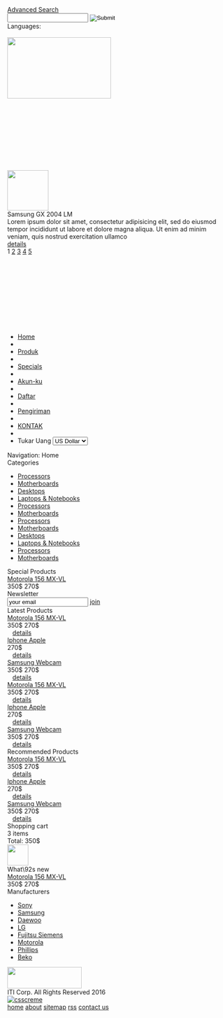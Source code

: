 <!DOCTYPE html PUBLIC "-//W3C//DTD XHTML 1.0 Transitional//EN" "http://www.w3.org/TR/xhtml1/DTD/xhtml1-transitional.dtd">
<html xmlns="http://www.w3.org/1999/xhtml">
<head>
<title>Electronix Store</title>
<meta http-equiv="Content-Type" content="text/html; charset=windows-1252" />
<link rel="stylesheet" type="text/css" href="style.css" />
<!--[if IE 6]>
<link rel="stylesheet" type="text/css" href="iecss.css" />
<![endif]-->
<script type="text/javascript" src="js/boxOver.js"></script>
</head>
<body>
<div id="main_container">
  <div class="top_bar">
    <div class="top_search">
      <div class="search_text"><a href="#">Advanced Search</a></div>
      <input type="text" class="search_input" name="search" />
      <input type="image" src="images/search.gif" class="search_bt"/>
    </div>
    <div class="languages">
      <div class="lang_text">Languages:</div>
      <a href="#" class="lang"><img src="images/en.gif" alt="" border="0" /></a> <a href="#" class="lang"><img src="images/de.gif" alt="" border="0" /></a> </div>
  </div>
  <div id="header">
    <div id="logo"> <a href="#"><img src="images/logo.png" alt="" border="0" width="237" height="140" /></a> </div>
    <div class="oferte_content">
      <div class="top_divider"><img src="images/header_divider.png" alt="" width="1" height="164" /></div>
      <div class="oferta">
        <div class="oferta_content"> <img src="images/laptop.png" width="94" height="92" alt="" border="0" class="oferta_img" />
          <div class="oferta_details">
            <div class="oferta_title">Samsung GX 2004 LM</div>
            <div class="oferta_text"> Lorem ipsum dolor sit amet, consectetur adipisicing elit, sed do eiusmod tempor incididunt ut labore et dolore magna aliqua. Ut enim ad minim veniam, quis nostrud exercitation ullamco </div>
            <a href="details.html" class="details">details</a> </div>
        </div>
        <div class="oferta_pagination"> <span class="current">1</span> <a href="#">2</a> <a href="#">3</a> <a href="#">4</a> <a href="#">5</a> </div>
      </div>
      <div class="top_divider"><img src="images/header_divider.png" alt="" width="1" height="164" /></div>
    </div>
    <!-- end of oferte_content-->
  </div>
  <div id="main_content">
    <div id="menu_tab">
      <div class="left_menu_corner"></div>
      <ul class="menu">
        <li><a href="#" class="nav1"> Home</a></li>
        <li class="divider"></li>
        <li><a href="#" class="nav2">Produk</a></li>
        <li class="divider"></li>
        <li><a href="#" class="nav3">Specials</a></li>
        <li class="divider"></li>
        <li><a href="#" class="nav4">Akun-ku</a></li>
        <li class="divider"></li>
        <li><a href="#" class="nav4">Daftar</a></li>
        <li class="divider"></li>
        <li><a href="#" class="nav5">Pengiriman</a></li>
        <li class="divider"></li>
        <li><a href="contact.html" class="nav6">KONTAK</a></li>
        <li class="divider"></li>
        <li class="currencies">Tukar Uang
          <select>
            <option>US Dollar</option>
            <option>Euro</option>
	    <option>IDR </option>
          </select>
        </li>
      </ul>
      <div class="right_menu_corner"></div>
    </div>
    <!-- end of menu tab -->
    <div class="crumb_navigation"> Navigation: <span class="current">Home</span> </div>
    <div class="left_content">
      <div class="title_box">Categories</div>
      <ul class="left_menu">
        <li class="odd"><a href="#">Processors</a></li>
        <li class="even"><a href="#">Motherboards</a></li>
        <li class="odd"><a href="#">Desktops</a></li>
        <li class="even"><a href="#">Laptops &amp; Notebooks</a></li>
        <li class="odd"><a href="#">Processors</a></li>
        <li class="even"><a href="#">Motherboards</a></li>
        <li class="odd"><a href="#">Processors</a></li>
        <li class="even"><a href="#">Motherboards</a></li>
        <li class="odd"><a href="#">Desktops</a></li>
        <li class="even"><a href="#">Laptops &amp; Notebooks</a></li>
        <li class="odd"><a href="#">Processors</a></li>
        <li class="even"><a href="#">Motherboards</a></li>
      </ul>
      <div class="title_box">Special Products</div>
      <div class="border_box">
        <div class="product_title"><a href="details.html">Motorola 156 MX-VL</a></div>
        <div class="product_img"><a href="details.html"><img src="images/laptop.png" alt="" border="0" /></a></div>
        <div class="prod_price"><span class="reduce">350$</span> <span class="price">270$</span></div>
      </div>
      <div class="title_box">Newsletter</div>
      <div class="border_box">
        <input type="text" name="newsletter" class="newsletter_input" value="your email"/>
        <a href="#" class="join">join</a> </div>
      <div class="banner_adds"> <a href="#"><img src="images/bann2.jpg" alt="" border="0" /></a> </div>
    </div>
    <!-- end of left content -->
    <div class="center_content">
      <div class="center_title_bar">Latest Products</div>
      <div class="prod_box">
        <div class="top_prod_box"></div>
        <div class="center_prod_box">
          <div class="product_title"><a href="details.html">Motorola 156 MX-VL</a></div>
          <div class="product_img"><a href="details.html"><img src="images/laptop.gif" alt="" border="0" /></a></div>
          <div class="prod_price"><span class="reduce">350$</span> <span class="price">270$</span></div>
        </div>
        <div class="bottom_prod_box"></div>
        <div class="prod_details_tab"> <a href="#" title="header=[Add to cart] body=[&nbsp;] fade=[on]"><img src="images/cart.gif" alt="" border="0" class="left_bt" /></a> <a href="#" title="header=[Specials] body=[&nbsp;] fade=[on]"><img src="images/favs.gif" alt="" border="0" class="left_bt" /></a> <a href="#" title="header=[Gifts] body=[&nbsp;] fade=[on]"><img src="images/favorites.gif" alt="" border="0" class="left_bt" /></a> <a href="details.html" class="prod_details">details</a> </div>
      </div>
      <div class="prod_box">
        <div class="top_prod_box"></div>
        <div class="center_prod_box">
          <div class="product_title"><a href="details.html">Iphone Apple</a></div>
          <div class="product_img"><a href="details.html"><img src="images/p4.gif" alt="" border="0" /></a></div>
          <div class="prod_price"><span class="price">270$</span></div>
        </div>
        <div class="bottom_prod_box"></div>
        <div class="prod_details_tab"> <a href="#" title="header=[Add to cart] body=[&nbsp;] fade=[on]"><img src="images/cart.gif" alt="" border="0" class="left_bt" /></a> <a href="#" title="header=[Specials] body=[&nbsp;] fade=[on]"><img src="images/favs.gif" alt="" border="0" class="left_bt" /></a> <a href="#" title="header=[Gifts] body=[&nbsp;] fade=[on]"><img src="images/favorites.gif" alt="" border="0" class="left_bt" /></a> <a href="details.html" class="prod_details">details</a> </div>
      </div>
      <div class="prod_box">
        <div class="top_prod_box"></div>
        <div class="center_prod_box">
          <div class="product_title"><a href="details.html">Samsung Webcam</a></div>
          <div class="product_img"><a href="details.html"><img src="images/p5.gif" alt="" border="0" /></a></div>
          <div class="prod_price"><span class="reduce">350$</span> <span class="price">270$</span></div>
        </div>
        <div class="bottom_prod_box"></div>
        <div class="prod_details_tab"> <a href="#" title="header=[Add to cart] body=[&nbsp;] fade=[on]"><img src="images/cart.gif" alt="" border="0" class="left_bt" /></a> <a href="#" title="header=[Specials] body=[&nbsp;] fade=[on]"><img src="images/favs.gif" alt="" border="0" class="left_bt" /></a> <a href="#" title="header=[Gifts] body=[&nbsp;] fade=[on]"><img src="images/favorites.gif" alt="" border="0" class="left_bt" /></a> <a href="details.html" class="prod_details">details</a> </div>
      </div>
      <div class="prod_box">
        <div class="top_prod_box"></div>
        <div class="center_prod_box">
          <div class="product_title"><a href="details.html">Motorola 156 MX-VL</a></div>
          <div class="product_img"><a href="details.html"><img src="images/laptop.gif" alt="" border="0" /></a></div>
          <div class="prod_price"><span class="reduce">350$</span> <span class="price">270$</span></div>
        </div>
        <div class="bottom_prod_box"></div>
        <div class="prod_details_tab"> <a href="#" title="header=[Add to cart] body=[&nbsp;] fade=[on]"><img src="images/cart.gif" alt="" border="0" class="left_bt" /></a> <a href="#" title="header=[Specials] body=[&nbsp;] fade=[on]"><img src="images/favs.gif" alt="" border="0" class="left_bt" /></a> <a href="#" title="header=[Gifts] body=[&nbsp;] fade=[on]"><img src="images/favorites.gif" alt="" border="0" class="left_bt" /></a> <a href="details.html" class="prod_details">details</a> </div>
      </div>
      <div class="prod_box">
        <div class="top_prod_box"></div>
        <div class="center_prod_box">
          <div class="product_title"><a href="details.html">Iphone Apple</a></div>
          <div class="product_img"><a href="details.html"><img src="images/p4.gif" alt="" border="0" /></a></div>
          <div class="prod_price"><span class="price">270$</span></div>
        </div>
        <div class="bottom_prod_box"></div>
        <div class="prod_details_tab"> <a href="#" title="header=[Add to cart] body=[&nbsp;] fade=[on]"><img src="images/cart.gif" alt="" border="0" class="left_bt" /></a> <a href="#" title="header=[Specials] body=[&nbsp;] fade=[on]"><img src="images/favs.gif" alt="" border="0" class="left_bt" /></a> <a href="#" title="header=[Gifts] body=[&nbsp;] fade=[on]"><img src="images/favorites.gif" alt="" border="0" class="left_bt" /></a> <a href="details.html" class="prod_details">details</a> </div>
      </div>
      <div class="prod_box">
        <div class="top_prod_box"></div>
        <div class="center_prod_box">
          <div class="product_title"><a href="details.html">Samsung Webcam</a></div>
          <div class="product_img"><a href="details.html"><img src="images/p5.gif" alt="" border="0" /></a></div>
          <div class="prod_price"><span class="reduce">350$</span> <span class="price">270$</span></div>
        </div>
        <div class="bottom_prod_box"></div>
        <div class="prod_details_tab"> <a href="#" title="header=[Add to cart] body=[&nbsp;] fade=[on]"><img src="images/cart.gif" alt="" border="0" class="left_bt" /></a> <a href="#" title="header=[Specials] body=[&nbsp;] fade=[on]"><img src="images/favs.gif" alt="" border="0" class="left_bt" /></a> <a href="#" title="header=[Gifts] body=[&nbsp;] fade=[on]"><img src="images/favorites.gif" alt="" border="0" class="left_bt" /></a> <a href="details.html" class="prod_details">details</a> </div>
      </div>
      <div class="center_title_bar">Recommended Products</div>
      <div class="prod_box">
        <div class="top_prod_box"></div>
        <div class="center_prod_box">
          <div class="product_title"><a href="details.html">Motorola 156 MX-VL</a></div>
          <div class="product_img"><a href="details.html"><img src="images/laptop.gif" alt="" border="0" /></a></div>
          <div class="prod_price"><span class="reduce">350$</span> <span class="price">270$</span></div>
        </div>
        <div class="bottom_prod_box"></div>
        <div class="prod_details_tab"> <a href="#" title="header=[Add to cart] body=[&nbsp;] fade=[on]"><img src="images/cart.gif" alt="" border="0" class="left_bt" /></a> <a href="#" title="header=[Specials] body=[&nbsp;] fade=[on]"><img src="images/favs.gif" alt="" border="0" class="left_bt" /></a> <a href="#" title="header=[Gifts] body=[&nbsp;] fade=[on]"><img src="images/favorites.gif" alt="" border="0" class="left_bt" /></a> <a href="details.html" class="prod_details">details</a> </div>
      </div>
      <div class="prod_box">
        <div class="top_prod_box"></div>
        <div class="center_prod_box">
          <div class="product_title"><a href="details.html">Iphone Apple</a></div>
          <div class="product_img"><a href="details.html"><img src="images/p4.gif" alt="" border="0" /></a></div>
          <div class="prod_price"><span class="price">270$</span></div>
        </div>
        <div class="bottom_prod_box"></div>
        <div class="prod_details_tab"> <a href="#" title="header=[Add to cart] body=[&nbsp;] fade=[on]"><img src="images/cart.gif" alt="" border="0" class="left_bt" /></a> <a href="#" title="header=[Specials] body=[&nbsp;] fade=[on]"><img src="images/favs.gif" alt="" border="0" class="left_bt" /></a> <a href="#" title="header=[Gifts] body=[&nbsp;] fade=[on]"><img src="images/favorites.gif" alt="" border="0" class="left_bt" /></a> <a href="details.html" class="prod_details">details</a> </div>
      </div>
      <div class="prod_box">
        <div class="top_prod_box"></div>
        <div class="center_prod_box">
          <div class="product_title"><a href="details.html">Samsung Webcam</a></div>
          <div class="product_img"><a href="details.html"><img src="images/p5.gif" alt="" border="0" /></a></div>
          <div class="prod_price"><span class="reduce">350$</span> <span class="price">270$</span></div>
        </div>
        <div class="bottom_prod_box"></div>
        <div class="prod_details_tab"> <a href="#" title="header=[Add to cart] body=[&nbsp;] fade=[on]"><img src="images/cart.gif" alt="" border="0" class="left_bt" /></a> <a href="#" title="header=[Specials] body=[&nbsp;] fade=[on]"><img src="images/favs.gif" alt="" border="0" class="left_bt" /></a> <a href="#" title="header=[Gifts] body=[&nbsp;] fade=[on]"><img src="images/favorites.gif" alt="" border="0" class="left_bt" /></a> <a href="details.html" class="prod_details">details</a> </div>
      </div>
    </div>
    <!-- end of center content -->
    <div class="right_content">
      <div class="shopping_cart">
        <div class="cart_title">Shopping cart</div>
        <div class="cart_details"> 3 items <br />
          <span class="border_cart"></span> Total: <span class="price">350$</span> </div>
        <div class="cart_icon"><a href="#" title="header=[Checkout] body=[&nbsp;] fade=[on]"><img src="images/shoppingcart.png" alt="" width="48" height="48" border="0" /></a></div>
      </div>
      <div class="title_box">What\92s new</div>
      <div class="border_box">
        <div class="product_title"><a href="details.html">Motorola 156 MX-VL</a></div>
        <div class="product_img"><a href="details.html"><img src="images/p2.gif" alt="" border="0" /></a></div>
        <div class="prod_price"><span class="reduce">350$</span> <span class="price">270$</span></div>
      </div>
      <div class="title_box">Manufacturers</div>
      <ul class="left_menu">
        <li class="odd"><a href="#">Sony</a></li>
        <li class="even"><a href="#">Samsung</a></li>
        <li class="odd"><a href="#">Daewoo</a></li>
        <li class="even"><a href="#">LG</a></li>
        <li class="odd"><a href="#">Fujitsu Siemens</a></li>
        <li class="even"><a href="#">Motorola</a></li>
        <li class="odd"><a href="#">Phillips</a></li>
        <li class="even"><a href="#">Beko</a></li>
      </ul>
      <div class="banner_adds"> <a href="#"><img src="images/bann1.jpg" alt="" border="0" /></a> </div>
    </div>
    <!-- end of right content -->
  </div>
  <!-- end of main content -->
  <div class="footer">
    <div class="left_footer"> <img src="images/footer_logo.png" alt="" width="170" height="49"/> </div>
    <div class="center_footer"> ITI Corp. All Rights Reserved 2016<br />
      <a href="http://csscreme.com"><img src="images/csscreme.jpg" alt="csscreme" border="0" /></a><br />
      <img src="images/payment.gif" alt="" /> </div>
    <div class="right_footer"> <a href="#">home</a> <a href="#">about</a> <a href="#">sitemap</a> <a href="#">rss</a> <a href="contact.html">contact us</a> </div>
  </div>
</div>
<!-- end of main_container -->
</body>
</html>
